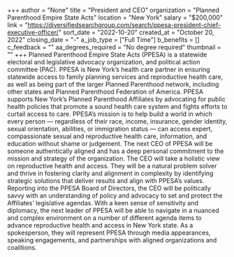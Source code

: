 +++
author = "None"
title = "President and CEO"
organization = "Planned Parenthood Empire State Acts"
location = "New York"
salary = "$200,000"
link = "https://diversifiedsearchgroup.com/search/ppesa-president-chief-executive-officer/"
sort_date = "2022-10-20"
created_at = "October 20, 2022"
closing_date = "-"
a_job_type = ["Full Time"]
b_benefits = []
c_feedback = ""
aa_degrees_required = "No degree required"
thumbnail = ""
+++
Planned Parenthood Empire State Acts (PPESA) is a statewide electoral and legislative advocacy organization, and political action committee (PAC). PPESA is New York’s health care partner in ensuring statewide access to family planning services and reproductive health care, as well as being part of the larger Planned Parenthood network, including other states and Planned Parenthood Federation of America. PPESA supports New York’s Planned Parenthood Affiliates by advocating for public health policies that promote a sound health care system and fights efforts to curtail access to care.  PPESA’s mission is to help build a world in which every person — regardless of their race, income, insurance, gender identity, sexual orientation, abilities, or immigration status — can access expert, compassionate sexual and reproductive health care, information, and education without shame or judgement. The next CEO of PPESA will be someone authentically aligned and has a deep personal commitment to the mission and strategy of the organization. The CEO will take a holistic view on reproductive health and access. They will be a natural problem solver and thrive in fostering clarity and alignment in complexity by identifying strategic solutions that deliver results and align with PPESA’s values. Reporting into the PPESA Board of Directors, the CEO will be politically savvy with an understanding of policy and advocacy to set and protect the Affiliates’ legislative agendas.  With a keen sense of sensitivity and diplomacy, the next leader of PPESA will be able to navigate in a nuanced and complex environment on a number of different agenda items to advance reproductive health and access in New York state.  As a spokesperson, they will represent PPESA through media appearances, speaking engagements, and partnerships with aligned organizations and coalitions.